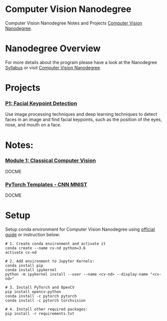 # Computer Vision Nanodegree
Computer Vision Nanodegree Notes and Projects [Computer Vision Nanodegree](https://www.udacity.com/course/computer-vision-nanodegree--nd891).


# Nanodegree Overview
For more details about the program please have a look at the Nanodegree [Syllabus](/data/CVND_Syllabus.pdf) or visit [Computer Vision Nanodegree](https://www.udacity.com/course/computer-vision-nanodegree--nd891).


# Projects
### [P1: Facial Keypoint Detection](/projects/FacialKeypointDetection)
Use image processing techniques and deep learning techniques to detect faces in an image and find facial keypoints, such as the position of the eyes, nose, and mouth on a face.


# Notes:
### [Module 1: Classical Computer Vision](/notes/Notes_M1_Classical_Computer_Vision.ipynb)
DOCME

### [PyTorch Templates - CNN MNIST](/notes/Templates_PyTorch_MNIST_CNN.ipynb)
DOCME


# Setup
Setup conda environment for Computer Vision Nanodegree using [official guide](https://github.com/udacity/CVND_Exercises) or instruction below:

```
# 1. Create conda environment and activate it
conda create --name cv-nd python=3.6
activate cv-nd

# 2. Add environment to Jupyter Kernels:
conda install pip
conda install ipykernel
python -m ipykernel install --user --name <cv-nd> --display-name "<cv-nd>"

# 3. Install PyTorch and OpenCV
pip install opencv-python
conda install -c pytorch pytorch
conda install -c pytorch torchvision

# 4. Install other required packages:
pip install -r requirements.txt

```